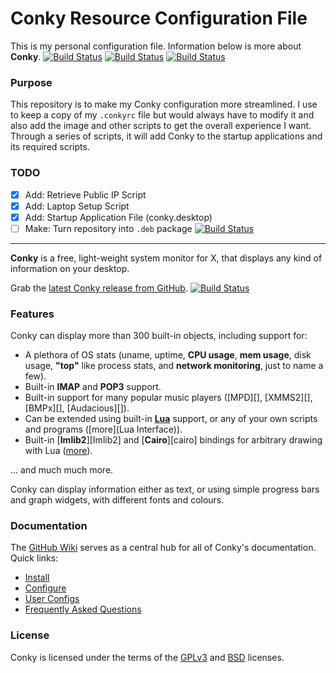 # Conky Resource Configuration File

This is my personal configuration file. Information below is more about **Conky**.
[![Build Status](https://img.shields.io/badge/stable-passing-green.svg)](https://github.com/rowland007/conky-resource-config/tree/stable-carbon) [![Build Status](https://img.shields.io/badge/development-passing-green.svg)](https://github.com/rowland007/conky-resource-config/tree/dev-carbon) [![Build Status](https://img.shields.io/badge/version-2.0.1-blue.svg)](https://github.com/rowland007/conky-resource-config/releases)

### Purpose

This repository is to make my Conky configuration more streamlined. I use to keep a copy of my `.conkyrc` file but would always have to modify it and also add the image and other scripts to get the overall experience I want. Through a series of scripts, it will add Conky to the startup applications and its required scripts.

### TODO

- [x] Add: Retrieve Public IP Script
- [x] Add: Laptop Setup Script
- [x] Add: Startup Application File (conky.desktop)
- [ ] Make: Turn repository into `.deb` package [![Build Status](https://img.shields.io/badge/debian-fail-red.svg)](https://github.com/rowland007/conky-resource-config/tree/feature-debian_package)

----

**Conky** is a free, light-weight system monitor for X, that displays
any kind of information on your desktop.

Grab the [latest Conky release from GitHub](https://github.com/brndnmtthws/conky/releases/latest). [![Build Status](https://travis-ci.org/brndnmtthws/conky.png)](https://travis-ci.org/brndnmtthws/conky)

### Features

Conky can display more than 300 built-in objects, including support for:

 * A plethora of OS stats (uname, uptime, **CPU usage**, **mem
   usage**, disk usage, **"top"** like process stats, and **network
   monitoring**, just to name a few).
 * Built-in **IMAP** and **POP3** support.
 * Built-in support for many popular music players ([MPD][],
   [XMMS2][], [BMPx][], [Audacious][]).
 * Can be extended using built-in [**Lua**](lua) support, or any of your
   own scripts and programs ([more](Lua Interface)).
 * Built-in [**Imlib2**][Imlib2] and [**Cairo**][cairo] bindings for arbitrary drawing
   with Lua ([more](wiki/Lua-API)).

... and much much more.

Conky can display information either as text, or using simple progress
bars and graph widgets, with different fonts and colours.


### Documentation

The [GitHub Wiki](https://github.com/brndnmtthws/conky/wiki) serves as a central hub for all of
Conky's documentation. Quick links:

* [Install](https://github.com/brndnmtthws/conky/wiki/Installation)
* [Configure](https://github.com/brndnmtthws/conky/wiki/Configuration-Settings)
* [User Configs](https://github.com/brndnmtthws/conky/wiki/User-Configs)
* [Frequently Asked Questions](https://github.com/brndnmtthws/conky/wiki/FAQ)

### License

Conky is licensed under the terms of the [GPLv3](LICENSE.GPL) and
[BSD](LICENSE.BSD) licenses.